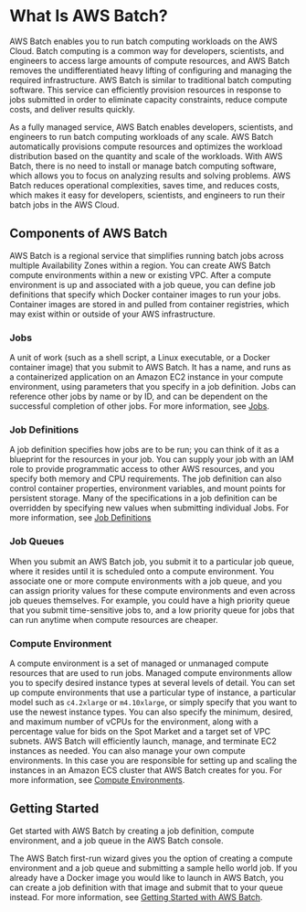 # What Is AWS Batch?<a name="what-is-batch"></a>

AWS Batch enables you to run batch computing workloads on the AWS Cloud\. Batch computing is a common way for developers, scientists, and engineers to access large amounts of compute resources, and AWS Batch removes the undifferentiated heavy lifting of configuring and managing the required infrastructure\. AWS Batch is similar to traditional batch computing software\. This service can efficiently provision resources in response to jobs submitted in order to eliminate capacity constraints, reduce compute costs, and deliver results quickly\.

As a fully managed service, AWS Batch enables developers, scientists, and engineers to run batch computing workloads of any scale\. AWS Batch automatically provisions compute resources and optimizes the workload distribution based on the quantity and scale of the workloads\. With AWS Batch, there is no need to install or manage batch computing software, which allows you to focus on analyzing results and solving problems\. AWS Batch reduces operational complexities, saves time, and reduces costs, which makes it easy for developers, scientists, and engineers to run their batch jobs in the AWS Cloud\.

## Components of AWS Batch<a name="batch_components"></a>

AWS Batch is a regional service that simplifies running batch jobs across multiple Availability Zones within a region\. You can create AWS Batch compute environments within a new or existing VPC\. After a compute environment is up and associated with a job queue, you can define job definitions that specify which Docker container images to run your jobs\. Container images are stored in and pulled from container registries, which may exist within or outside of your AWS infrastructure\.

### Jobs<a name="component_job"></a>

A unit of work \(such as a shell script, a Linux executable, or a Docker container image\) that you submit to AWS Batch\. It has a name, and runs as a containerized application on an Amazon EC2 instance in your compute environment, using parameters that you specify in a job definition\. Jobs can reference other jobs by name or by ID, and can be dependent on the successful completion of other jobs\. For more information, see [Jobs](jobs.md)\.

### Job Definitions<a name="component_job_definition"></a>

A job definition specifies how jobs are to be run; you can think of it as a blueprint for the resources in your job\. You can supply your job with an IAM role to provide programmatic access to other AWS resources, and you specify both memory and CPU requirements\. The job definition can also control container properties, environment variables, and mount points for persistent storage\. Many of the specifications in a job definition can be overridden by specifying new values when submitting individual Jobs\. For more information, see [Job Definitions](job_definitions.md)

### Job Queues<a name="component_job_queue"></a>

When you submit an AWS Batch job, you submit it to a particular job queue, where it resides until it is scheduled onto a compute environment\. You associate one or more compute environments with a job queue, and you can assign priority values for these compute environments and even across job queues themselves\. For example, you could have a high priority queue that you submit time\-sensitive jobs to, and a low priority queue for jobs that can run anytime when compute resources are cheaper\.

### Compute Environment<a name="component_compute_environment"></a>

A compute environment is a set of managed or unmanaged compute resources that are used to run jobs\. Managed compute environments allow you to specify desired instance types at several levels of detail\. You can set up compute environments that use a particular type of instance, a particular model such as `c4.2xlarge` or `m4.10xlarge`, or simply specify that you want to use the newest instance types\. You can also specify the minimum, desired, and maximum number of vCPUs for the environment, along with a percentage value for bids on the Spot Market and a target set of VPC subnets\. AWS Batch will efficiently launch, manage, and terminate EC2 instances as needed\. You can also manage your own compute environments\. In this case you are responsible for setting up and scaling the instances in an Amazon ECS cluster that AWS Batch creates for you\. For more information, see [Compute Environments](compute_environments.md)\.

## Getting Started<a name="intro_getting_started"></a>

Get started with AWS Batch by creating a job definition, compute environment, and a job queue in the AWS Batch console\. 

The AWS Batch first\-run wizard gives you the option of creating a compute environment and a job queue and submitting a sample hello world job\. If you already have a Docker image you would like to launch in AWS Batch, you can create a job definition with that image and submit that to your queue instead\. For more information, see [Getting Started with AWS Batch](Batch_GetStarted.md)\.